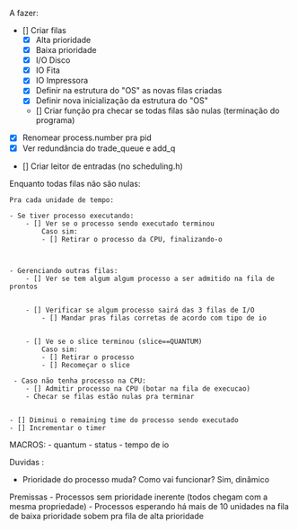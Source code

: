A fazer:
 - [] Criar filas
    - [X] Alta prioridade
    - [X] Baixa prioridade
    - [X] I/O Disco
    - [X] IO Fita
    - [X] IO Impressora
    - [X] Definir na estrutura do "OS" as novas filas criadas
    - [X] Definir nova inicialização da estrutura do "OS"
    - [] Criar função pra checar se todas filas são nulas (terminação do programa)

 - [X] Renomear process.number pra pid
 - [X] Ver redundância do trade_queue e add_q
 - [] Criar leitor de entradas (no scheduling.h)
 


 
Enquanto todas filas não são nulas:

    Pra cada unidade de tempo:

    - Se tiver processo executando:
        - [] Ver se o processo sendo executado terminou 
            Caso sim:
            - [] Retirar o processo da CPU, finalizando-o
        


    - Gerenciando outras filas:
        - [] Ver se tem algum algum processo a ser admitido na fila de prontos 
        

        - [] Verificar se algum processo sairá das 3 filas de I/O
            - [] Mandar pras filas corretas de acordo com tipo de io
            

        - [] Ve se o slice terminou (slice==QUANTUM)
            Caso sim:
            - [] Retirar o processo
            - [] Recomeçar o slice
    
     - Caso não tenha processo na CPU:
        - [] Admitir processo na CPU (botar na fila de execucao)
        - Checar se filas estão nulas pra terminar 

        
    - [] Diminui o remaining time do processo sendo executado
    - [] Incrementar o timer



    

MACROS:
    - quantum
    - status
    - tempo de io

Duvidas :
 - Prioridade do processo muda? Como vai funcionar? Sim, dinâmico

 Premissas
    - Processos sem prioridade inerente (todos chegam com a mesma propriedade)
    - Processos esperando há mais de 10 unidades na fila de baixa prioridade sobem pra fila de alta prioridade
